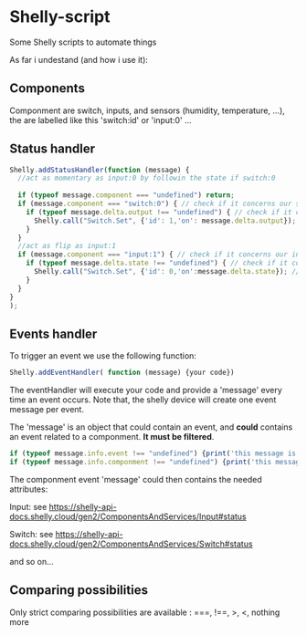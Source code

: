 # Shelly-script
Some Shelly scripts to automate things

As far i undestand (and how i use it):

## Components

Componment are switch, inputs, and sensors (humidity, temperature, ...), the are labelled like this 'switch:id' or 'input:0' ...

## Status handler

```javascript
Shelly.addStatusHandler(function (message) { 
  //act as momentary as input:0 by followin the state if switch:0
  
  if (typeof message.component === "undefined") return;
  if (message.component === "switch:0") { // check if it concerns our switch
    if (typeof message.delta.output !== "undefined") { // check if it concerns state event
      Shelly.call("Switch.Set", {'id': 1,'on': message.delta.output}); // follow the state
    }
  }
  //act as flip as input:1
  if (message.component === "input:1") { // check if it concerns our input
    if (typeof message.delta.state !== "undefined") { // check if it concerns state event
      Shelly.call("Switch.Set", {'id': 0,'on':message.delta.state}); // follow the state id:1 will be set later
    }
  }
}
);
```


## Events handler

To trigger an event we use the following function:
```javascript
Shelly.addEventHandler( function (message) {your code})
```
The eventHandler will execute your code and provide a 'message' every time an event occurs. Note that, the shelly device will create one event message per event.

The 'message' is an object that could contain an event, and **could** contains an event related to a componment. **It must be filtered**.
```javascript
if (typeof message.info.event !== "undefined") {print('this message is an event')};
if (typeof message.info.componment !== "undefined") {print('this message concerns a componment')};
```
The componment event 'message' could then contains the needed attributes:

Input: see https://shelly-api-docs.shelly.cloud/gen2/ComponentsAndServices/Input#status

Switch: see https://shelly-api-docs.shelly.cloud/gen2/ComponentsAndServices/Switch#status

and so on...

## Comparing possibilities

Only strict comparing possibilities are available : ===, !==, >, <, nothing more
